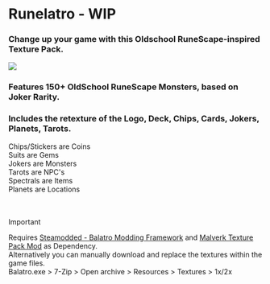 # Runelatro - WIP

### Change up your game with this Oldschool RuneScape-inspired Texture Pack.

![](https://i.imgur.com/HtXU0hu.jpeg)

### Features 150+ OldSchool RuneScape Monsters, based on Joker Rarity.  
### Includes the retexture of the Logo, Deck, Chips, Cards, Jokers, Planets, Tarots.  
Chips/Stickers are Coins  
Suits are Gems  
Jokers are Monsters  
Tarots are NPC's  
Spectrals are Items  
Planets are Locations  
<br><br>

> [!IMPORTANT]
> Requires [Steamodded - Balatro Modding Framework](https://github.com/Steamodded/smods) and [Malverk Texture Pack Mod](https://github.com/Eremel/Malverk) as Dependency.  
Alternatively you can manually download and replace the textures within the game files.  
Balatro.exe > 7-Zip > Open archive > Resources > Textures > 1x/2x
